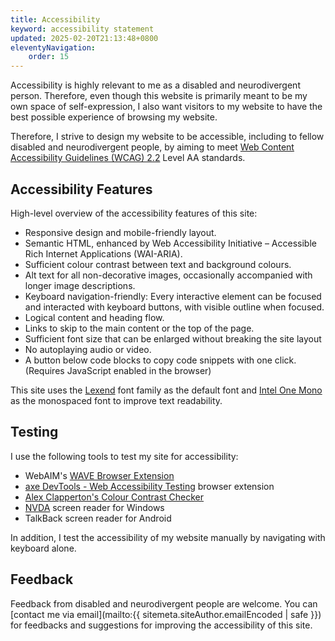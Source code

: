 ```yaml
---
title: Accessibility
keyword: accessibility statement
updated: 2025-02-20T21:13:48+0800
eleventyNavigation:
    order: 15
---
```


Accessibility is highly relevant to me as a disabled and neurodivergent person. Therefore, even though this website is primarily meant to be my own space of self-expression, I also want visitors to my website to have the best possible experience of browsing my website.

Therefore, I strive to design my website to be accessible, including to fellow disabled and neurodivergent people, by aiming to meet [Web Content Accessibility Guidelines (WCAG) 2.2](https://www.w3.org/WAI/standards-guidelines/wcag/) Level AA standards.

## Accessibility Features

High-level overview of the accessibility features of this site:

* Responsive design and mobile-friendly layout.
* Semantic HTML, enhanced by Web Accessibility Initiative – Accessible Rich Internet Applications (WAI-ARIA).
* Sufficient colour contrast between text and background colours.
* Alt text for all non-decorative images, occasionally accompanied with longer image descriptions.
* Keyboard navigation-friendly: Every interactive element can be focused and interacted with keyboard buttons, with visible outline when focused.
* Logical content and heading flow.
* Links to skip to the main content or the top of the page.
* Sufficient font size that can be enlarged without breaking the site layout
* No autoplaying audio or video.
* A button below code blocks to copy code snippets with one click. (Requires JavaScript enabled in the browser)

This site uses the [Lexend](https://www.lexend.com/) font family as the default font and [Intel One Mono](https://www.intel.com/content/www/us/en/company-overview/one-monospace-font.html) as the monospaced font to improve text readability.

## Testing

I use the following tools to test my site for accessibility:
* WebAIM's [WAVE Browser Extension](https://wave.webaim.org/extension/)
* [axe DevTools - Web Accessibility Testing](https://www.deque.com/axe/browser-extensions/) browser extension
* [Alex Clapperton's Colour Contrast Checker](https://colourcontrast.cc/)
* [NVDA](https://www.nvaccess.org/about-nvda/) screen reader for Windows
* TalkBack screen reader for Android

In addition, I test the accessibility of my website manually by navigating with keyboard alone.

## Feedback

Feedback from disabled and neurodivergent people are welcome. You can [contact me via email](mailto:{{ sitemeta.siteAuthor.emailEncoded | safe }}) for feedbacks and suggestions for improving the accessibility of this site.
